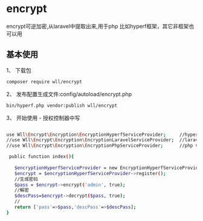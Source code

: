 # encrypt
encrypt可逆加密,从laravel中提取出来,用于php 比如hyperf框架，其它非框架也可以用

## 基本使用

1、 下载包
```bash
composer require wll/encrypt
```

2、 发布配置生成文件:config/autoload/encrypt.php
```bash
bin/hyperf.php vendor:publish wll/encrypt
```

3、 开始使用 - 授权控制器中写
```bash

use Wll\Encrypt\Encryption\EncryptionHyperfServiceProvider;		//hyperf 中使用
//use Wll\Encrypt\Encryption\EncryptionLaravelServiceProvider;  //laravel 中使用 然当也可以用app()方式调用
//use Wll\Encrypt\Encryption\EncryptionPhpServiceProvider;		//php 中使用

 public function index(){	
 
   $encryptionHyperfServiceProvider = new EncryptionHyperfServiceProvider();
   $encrypt = $encryptionHyperfServiceProvider->register();
   //生成密码
   $pass = $encrypt->encrypt('admin', true);     
   //解密  
   $descPass=$encrypt->decrypt($pass, true);
   //
   return ['pass'=>$pass,'descPass'=>$descPass];
}


